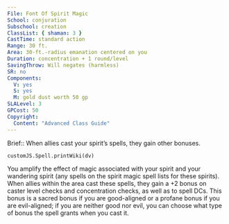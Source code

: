 ```yaml
---
File: Font Of Spirit Magic
School: conjuration
Subschool: creation
ClassList: { shaman: 3 }
CastTime: standard action
Range: 30 ft.
Area: 30-ft.-radius emanation centered on you
Duration: concentration + 1 round/level
SavingThrow: Will negates (harmless)
SR: no
Components:
  V: yes
  S: yes
  M: gold dust worth 50 gp
SLALevel: 3
GPCost: 50
Copyright:
  Content: "Advanced Class Guide"
---
```

Brief:: When allies cast your spirit’s spells, they gain other bonuses.

```dataviewjs
customJS.Spell.printWiki(dv)
```

You amplify the effect of magic associated with your spirit and your wandering spirit (any spells on the spirit magic spell lists for these spirits). When allies within the area cast these spells, they gain a +2 bonus on caster level checks and  concentration checks, as well as to spell DCs. This bonus is a sacred bonus if you are good-aligned or a profane bonus if you are evil-aligned; if you are neither good nor evil, you can choose what type of bonus the spell grants when you cast it.
